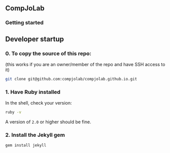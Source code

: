 ## CompJoLab


### Getting started



## Developer startup

### 0. To copy the source of this repo:

(this works if you are an owner/member of the repo and have SSH access to it)

~~~sh
git clone git@github.com:compjolab/compjolab.github.io.git
~~~





### 1. Have Ruby installed

In the shell, check your version:

~~~sh
ruby -v
~~~

A version of `2.0` or higher should be fine.


### 2. Install the Jekyll gem

~~~sh
gem install jekyll
~~~


